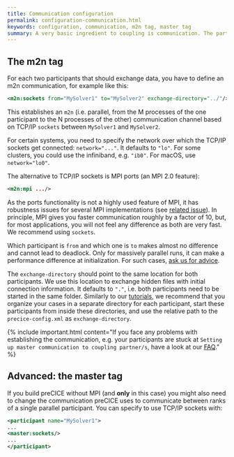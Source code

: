 ```yaml
---
title: Communication configuration
permalink: configuration-communication.html
keywords: configuration, communication, m2n tag, master tag
summary: A very basic ingredient to coupling is communication. The participants you want to couple need to be able to communicate data. On this page, we explain how communication between participants can be configured. 
---
```


## The m2n tag

For each two participants that should exchange data, you have to define an m2n communication, for example like this:

```xml
<m2n:sockets from="MySolver1" to="MySolver2" exchange-directory="../"/>
```

This establishes an `m2n` (i.e. parallel, from the M processes of the one participant to the N processes of the other) communication channel based on TCP/IP `sockets` between `MySolver1` and `MySolver2`.

For certain systems, you need to specify the network over which the TCP/IP sockets get connected: `network="..."`. It defaults to `"lo"`. For some clusters, you could use the infiniband, e.g. `"ib0"`. For macOS, use `network="lo0"`.

The alternative to TCP/IP sockets is MPI ports (an MPI 2.0 feature):

```xml
<m2n:mpi .../>
```

As the ports functionality is not a highly used feature of MPI, it has robustness issues for several MPI implementations (see [related issue](https://github.com/precice/precice/issues/746)). In principle, MPI gives you faster communication roughly by a factor of 10, but, for most applications, you will not feel any difference as both are very fast. We recommend using `sockets`.

Which participant is `from` and which one is `to` makes almost no difference and cannot lead to deadlock. Only for massively parallel runs, it can make a performance difference at initialization. For such cases, [ask us for advice](community-channels.html).

The `exchange-directory` should point to the same location for both participants. We use this location to exchange hidden files with initial connection information. It defaults to `"."`, i.e. both participants need to be started in the same folder. Similarly to our [tutorials](tutorials.html), we recommend that you organize your cases in a separate directory for each participant, start these participants from inside these directories, and use the relative path to the `precice-config.xml` as `exchange-directory`.

{% include important.html content="If you face any problems with establishing the communication, e.g. your participants are stuck at `Setting up master communication to coupling partner/s`, have a look at our [FAQ](https://precice.discourse.group/t/help-the-participants-are-not-finding-each-other/646)." %}

## Advanced: the master tag

If you build preCICE without MPI (and **only** in this case) you might also need to change the communication preCICE uses to communicate between ranks of a single parallel participant. You can specify to use TCP/IP sockets with:

```xml
<participant name="MySolver1"> 
...
<master:sockets/>   
...
</participant>
```
